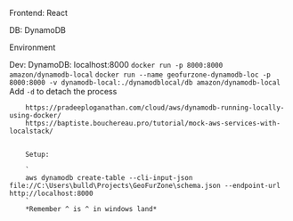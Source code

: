 Frontend: React


DB: DynamoDB


Environment

Dev:
    DynamoDB: localhost:8000
        `docker run -p 8000:8000 amazon/dynamodb-local`
        `docker run --name geofurzone-dynamodb-loc -p 8000:8000 -v dynamodb-local:./dynamodblocal/db amazon/dynamodb-local`
        Add `-d` to detach the process

        https://pradeeploganathan.com/cloud/aws/dynamodb-running-locally-using-docker/
        https://baptiste.bouchereau.pro/tutorial/mock-aws-services-with-localstack/


        Setup:

        `
        aws dynamodb create-table --cli-input-json file://C:\Users\bulld\Projects\GeoFurZone\schema.json --endpoint-url http://localhost:8000
        `
        *Remember ^ is ^ in windows land*